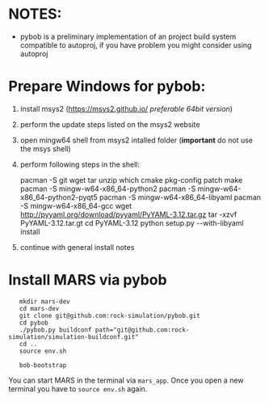 # NOTES:

  - pybob is a preliminary implementation of an project build system compatible
     to autoproj, if you have problem you might consider using autoproj

# Prepare Windows for pybob:

  1. install msys2 (https://msys2.github.io/ *preferable 64bit version*)
  2. perform the update steps listed on the msys2 website
  3. open mingw64 shell from msys2 intalled folder
     (**important** do not use the msys shell)
  4. perform following steps in the shell:

        pacman -S git wget tar unzip which cmake pkg-config patch make
        pacman -S mingw-w64-x86_64-python2
        pacman -S mingw-w64-x86_64-python2-pyqt5
        pacman -S mingw-w64-x86_64-libyaml
        pacman -S mingw-w64-x86_64-gcc
        wget http://pyyaml.org/download/pyyaml/PyYAML-3.12.tar.gz
        tar -xzvf PyYAML-3.12.tar.gt
        cd PyYAML-3.12
        python setup.py --with-libyaml install

  5. continue with general install notes

# Install MARS via pybob

       mkdir mars-dev
       cd mars-dev
       git clone git@github.com:rock-simulation/pybob.git
       cd pybob
       ./pybob.py buildconf path="git@github.com:rock-simulation/simulation-buildconf.git"
       cd ..
       source env.sh

       bob-bootstrap

  You can start MARS in the terminal via `mars_app`.
  Once you open a new terminal you have to `source env.sh` again.
  
